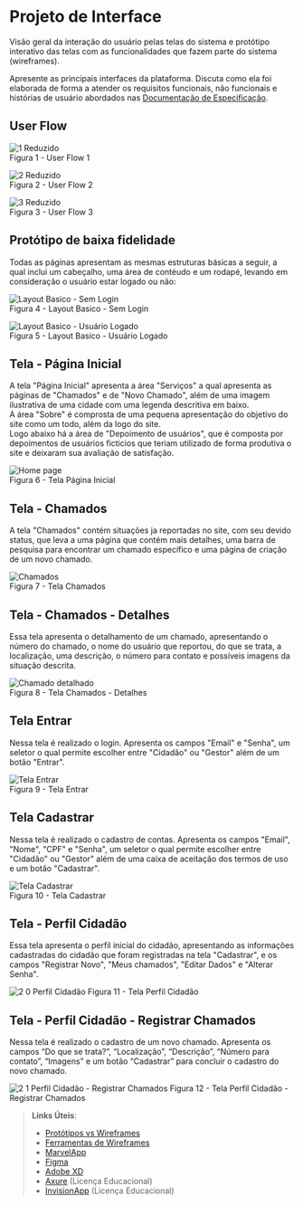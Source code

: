 
# Projeto de Interface

Visão geral da interação do usuário pelas telas do sistema e protótipo interativo das telas com as funcionalidades que fazem parte do sistema (wireframes).

 Apresente as principais interfaces da plataforma. Discuta como ela foi elaborada de forma a atender os requisitos funcionais, não funcionais e histórias de usuário abordados nas <a href="2-Especificação do Projeto.md"> Documentação de Especificação</a>.

## User Flow

![1 Reduzido](https://github.com/user-attachments/assets/ea3b394a-4b2f-4102-beb4-9d7b5f0fb8e9)\
Figura 1 - User Flow 1

![2 Reduzido](https://github.com/user-attachments/assets/c4719eb3-bae6-4504-9530-b40aceef96a5)\
Figura 2 - User Flow 2

![3 Reduzido](https://github.com/user-attachments/assets/9dce0503-b0a7-42fd-8736-2065a9d48fa7)\
Figura 3 - User Flow 3


## Protótipo de baixa fidelidade
Todas as páginas apresentam as mesmas estruturas básicas a seguir, a qual inclui um cabeçalho, uma área de contéudo e um rodapé, levando em consideração o usuário estar logado ou não:

![Layout Basico - Sem Login](https://github.com/user-attachments/assets/8952fec4-7ea2-40b6-a789-46d6dcca5e96)\
Figura 4 - Layout Basico - Sem Login

![Layout Basico - Usuário Logado](https://github.com/user-attachments/assets/51511262-a74e-40d5-8104-4b2945387af1)\
Figura 5 - Layout Basico - Usuário Logado

## Tela - Página Inicial
A tela "Página Inicial" apresenta a área "Serviços" a qual apresenta as páginas de "Chamados" e de "Novo Chamado", além de uma imagem ilustrativa de uma cidade com uma legenda descritiva em baixo. \
A área "Sobre" é comprosta de uma pequena apresentação do objetivo do site como um todo, além da logo do site. \
Logo abaixo há a área de "Depoimento de usuários", que é composta por depoimentos de usuários ficticios que teriam utilizado de forma produtiva o site e deixaram sua avaliação de satisfação. 

![Home page](https://github.com/user-attachments/assets/66c37395-926d-4a6d-ab83-deb177b4c650)\
Figura 6 - Tela Página Inicial 

## Tela - Chamados 
A tela "Chamados" contém situações ja reportadas no site, com seu devido status, que leva a uma página que contém mais detalhes, uma barra de pesquisa para encontrar um chamado específico e uma página de criação de um novo chamado. 

![Chamados](https://github.com/user-attachments/assets/0f4debf6-4f8e-47ba-8082-cd003d7ac6e8)\
Figura 7 - Tela Chamados 

## Tela - Chamados - Detalhes
Essa tela apresenta o detalhamento de um chamado, apresentando o número do chamado, o nome do usuário que reportou, do que se trata, a localização, uma descrição, o número para contato e possíveis imagens da situação descrita.  

![Chamado detalhado](https://github.com/user-attachments/assets/88bda746-5f20-42a6-b83e-7108d757791c)\
Figura 8 - Tela Chamados - Detalhes

## Tela Entrar
Nessa tela é realizado o login. Apresenta os campos "Email" e "Senha", um seletor o qual permite escolher entre "Cidadão" ou "Gestor" além de um botão "Entrar". 

![Tela Entrar](https://github.com/user-attachments/assets/0e3f7155-9676-4d5c-b8d0-1cda47428916)\
Figura 9 - Tela Entrar

## Tela Cadastrar 
Nessa tela é realizado o cadastro de contas. Apresenta os campos "Email", "Nome", "CPF" e "Senha", um seletor o qual permite escolher entre "Cidadão" ou "Gestor" além de uma caixa de aceitação dos termos de uso e um botão "Cadastrar". 

![Tela Cadastrar](https://github.com/user-attachments/assets/74bfbc7f-9602-4719-bce5-431290b23b48)\
Figura 10 - Tela Cadastrar

## Tela - Perfil Cidadão
Essa tela apresenta o perfil inicial do cidadão, apresentando as informações cadastradas do cidadão que foram registradas na tela "Cadastrar", e os campos "Registrar Novo", "Meus chamados", "Editar Dados" e "Alterar Senha".

![2 0 Perfil Cidadão](https://github.com/user-attachments/assets/f16ec40f-3c70-4d4e-970e-13d07a4b72fd)
Figura 11 - Tela Perfil Cidadão

## Tela - Perfil Cidadão - Registrar Chamados
Nessa tela é realizado o cadastro de um novo chamado. Apresenta os campos “Do que se trata?”, “Localização”, “Descrição”, “Número para contato”, “Imagens” e um botão  “Cadastrar” para concluir o cadastro do novo chamado.

![2 1 Perfil Cidadão - Registrar Chamados](https://github.com/user-attachments/assets/3751a9d6-8f61-45b5-b7e7-eea316432816)
Figura 12 - Tela Perfil Cidadão - Registrar Chamados
> **Links Úteis**:
> - [Protótipos vs Wireframes](https://www.nngroup.com/videos/prototypes-vs-wireframes-ux-projects/)
> - [Ferramentas de Wireframes](https://rockcontent.com/blog/wireframes/)
> - [MarvelApp](https://marvelapp.com/developers/documentation/tutorials/)
> - [Figma](https://www.figma.com/)
> - [Adobe XD](https://www.adobe.com/br/products/xd.html#scroll)
> - [Axure](https://www.axure.com/edu) (Licença Educacional)
> - [InvisionApp](https://www.invisionapp.com/) (Licença Educacional)
